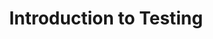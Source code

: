 ---
layout: slideshow
title: Introduction to Testing


slides:


  - content: |

      # Testing
   
    notes: |
      Focus on testing today
      Testing is a crucial part of software development
      Whether we are part way writing some software or have potentially completed our software - how do we ensure that what we have done is correct. 
      Last week you saw assert statements, which we can use to check whether things we need to be true for our program to work are in fact so. Have we successfully opened the file, is our data valid etc 


  - content: |

      ## Checklists

    notes: |
      So this mentality, of checking to make sure whatever process or product we are doing or creating is everywhere. Think of a checklist. 
      We have checklists in all areas of life. Take driving for example. You want to overtake someone. Space, Speed, other cars, road surface.
      An industry thats famous for checklists is aviation. Aviation has a pretty remarkable safety record, you are much safer in a 747 than driving. A famous part of the aviations safety focussed culture are checklists


  
  - content: |
      ## Create a Take Off Checklist

      ![Cessna](images/cessna.jpg){: height="500"}

    notes: |
      Lets go through an example. You own a light place like the one shown. YOu are about to fly somewhere, say auckland to new pylmouth. What do you check before you do?   What's on your takeoff checklist?

      Have print off of list



  - content: |
      # Do we test in science?
    notes: |
      Lets take this closer to home. Alot of you will have conducted experiments of some sort. 

      When you are conducting an experiment, do you know that is has worked?
      I'm not a scientist, so you tell me. How do you know
      [Discussion]

      Alot of researchers,as Fabiana can attest, verify the results of their experiments when they get a result that they expect to see. This goes for software as well 

      time in design, controls and calibration  >> time spent doing the experiment

      The same goes for software, you should spend much more time thinking about design, what problems you are trying to solve, and testing your software than the time you spend writing it up

  - content: |
      # How could we test software  

    notes: |
      So you all have had some experience writing small pieces of software now. So we have been talking about how testing for a bit now. So how would you test software. What would you want to test.How could you test it [Discussion]

      How could we test?
      A website
      Opening a file
      A simulation - CFD  

  - content: |
      ## Wide variety of tests used in software
      - Unit tests
      - Regression tests
      - Integration test
      - And (many) more

    notes: |
      Unit tests, which what we will be focussing on today. Unit tests are about testing indivual units of code, functions basicaly, and verifying the output is what we expect.

      Regressing is going backwards, so a regression test tests that our software is going backwards. As we develop our software things are going to change. We want to make sure that our software continues to behave as it use to and still works. Regression testing is for checking that as we tried to fix one thing we didnt break another. 

      Integrartion testing is where we test that the differenet components of our software work togtether as a group. Integrartion tests check that the major part of the systems work together correctly.

      There are alot more tests out there as well. 

      Enough time talking about tests. Lets start talking about how to use them.







---